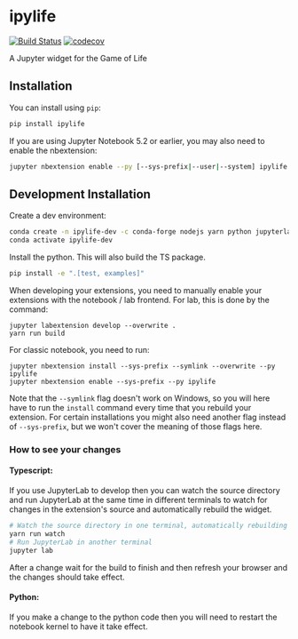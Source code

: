 
# ipylife

[![Build Status](https://travis-ci.org/afshin/ipylife.svg?branch=master)](https://travis-ci.org/afshin/ipylife)
[![codecov](https://codecov.io/gh/afshin/ipylife/branch/master/graph/badge.svg)](https://codecov.io/gh/afshin/ipylife)


A Jupyter widget for the Game of Life

## Installation

You can install using `pip`:

```bash
pip install ipylife
```

If you are using Jupyter Notebook 5.2 or earlier, you may also need to enable
the nbextension:
```bash
jupyter nbextension enable --py [--sys-prefix|--user|--system] ipylife
```

## Development Installation

Create a dev environment:
```bash
conda create -n ipylife-dev -c conda-forge nodejs yarn python jupyterlab
conda activate ipylife-dev
```

Install the python. This will also build the TS package.
```bash
pip install -e ".[test, examples]"
```

When developing your extensions, you need to manually enable your extensions with the
notebook / lab frontend. For lab, this is done by the command:

```
jupyter labextension develop --overwrite .
yarn run build
```

For classic notebook, you need to run:

```
jupyter nbextension install --sys-prefix --symlink --overwrite --py ipylife
jupyter nbextension enable --sys-prefix --py ipylife
```

Note that the `--symlink` flag doesn't work on Windows, so you will here have to run
the `install` command every time that you rebuild your extension. For certain installations
you might also need another flag instead of `--sys-prefix`, but we won't cover the meaning
of those flags here.

### How to see your changes
#### Typescript:
If you use JupyterLab to develop then you can watch the source directory and run JupyterLab at the same time in different
terminals to watch for changes in the extension's source and automatically rebuild the widget.

```bash
# Watch the source directory in one terminal, automatically rebuilding when needed
yarn run watch
# Run JupyterLab in another terminal
jupyter lab
```

After a change wait for the build to finish and then refresh your browser and the changes should take effect.

#### Python:
If you make a change to the python code then you will need to restart the notebook kernel to have it take effect.
